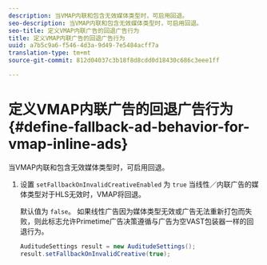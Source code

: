 ```yaml
---
description: 当VMAP内联和包含无效媒体类型时，可启用回退。
seo-description: 当VMAP内联和包含无效媒体类型时，可启用回退。
seo-title: 定义VMAP内联广告的回退广告行为
title: 定义VMAP内联广告的回退广告行为
uuid: a7b5c9a6-f546-4d3a-9d49-7e5484acff7a
translation-type: tm+mt
source-git-commit: 812d04037c3b18f8d8cdd0d18430c686c3eee1ff

---
```



# 定义VMAP内联广告的回退广告行为 {#define-fallback-ad-behavior-for-vmap-inline-ads}

当VMAP内联和包含无效媒体类型时，可启用回退。

1. 设置 `setFallbackOnInvalidCreativeEnabled` 为 `true` 当线性／内联广告的媒体类型对于HLS无效时，VMAP将回退。

   默认值为 `false`。 如果线性广告因为媒体类型无效或广告无法重新打包而失败，则此标志允许Primetime广告决策遵循与广告为空VAST包装器一样的回退行为。

   ```java
   AuditudeSettings result = new AuditudeSettings(); 
   result.setFallbackOnInvalidCreative(true);
   ```

